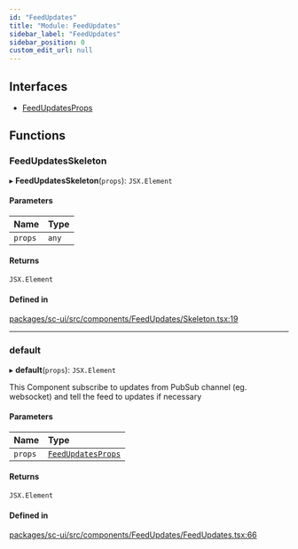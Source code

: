 ```yaml
---
id: "FeedUpdates"
title: "Module: FeedUpdates"
sidebar_label: "FeedUpdates"
sidebar_position: 0
custom_edit_url: null
---
```


## Interfaces

- [FeedUpdatesProps](../interfaces/FeedUpdates.FeedUpdatesProps)

## Functions

### FeedUpdatesSkeleton

▸ **FeedUpdatesSkeleton**(`props`): `JSX.Element`

#### Parameters

| Name | Type |
| :------ | :------ |
| `props` | `any` |

#### Returns

`JSX.Element`

#### Defined in

[packages/sc-ui/src/components/FeedUpdates/Skeleton.tsx:19](https://github.com/selfcommunity/community-ui/blob/7f26f69/packages/sc-ui/src/components/FeedUpdates/Skeleton.tsx#L19)

___

### default

▸ **default**(`props`): `JSX.Element`

This Component subscribe to updates from PubSub channel (eg. websocket) and tell the feed to updates if necessary

#### Parameters

| Name | Type |
| :------ | :------ |
| `props` | [`FeedUpdatesProps`](../interfaces/FeedUpdates.FeedUpdatesProps) |

#### Returns

`JSX.Element`

#### Defined in

[packages/sc-ui/src/components/FeedUpdates/FeedUpdates.tsx:66](https://github.com/selfcommunity/community-ui/blob/7f26f69/packages/sc-ui/src/components/FeedUpdates/FeedUpdates.tsx#L66)
